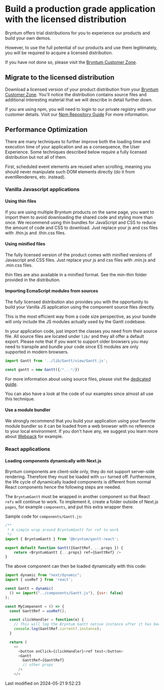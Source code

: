 # Build a production grade application with the licensed distribution

Bryntum offers trial distributions for you to experience our products and build your own demos.

However, to use the full potential of our products and use them legitimately, you will be required to acquire a licensed
distribution.

If you have not done so, please visit the [Bryntum Customer Zone](https://customerzone.bryntum.com).

## Migrate to the licensed distribution

Download a licensed version of your product distribution from your
[Bryntum Customer Zone](https://customerzone.bryntum.com). You'll notice the distribution contains source files and
additional interesting material that we will describe in detail further down.

If you are using npm, you will need to login to our private registry with your customer details.
Visit our [Npm Repository Guide](#Gantt/guides/npm-repository.md) For more information.

## Performance Optimization

There are many techniques to further improve both the loading time and execution time of your application and as a
consequence, the User Experience.
Some techniques described below require a fully licensed distribution but not all of them.

First, scheduled event elements are reused when scrolling, meaning you should never manipulate such DOM elements
directly (do it from eventRenderers, etc. instead).

### Vanilla Javascript applications

#### Using thin files

If you are using multiple Bryntum products on the same page, you want to import them to avoid downloading the shared
code and styling more than once. We recommend using thin bundles for JavaScript and CSS to reduce the amount of code and
CSS to download. Just replace your js and css files with .thin.js and .thin.css files.

#### Using minified files

The fully licensed version of the product comes with minified versions of Javascript and CSS files. Just replace your js
and css files with .min.js and .min.css files.

<div class="note">

thin files are also available in a minified format. See the min-thin folder provided in the distribution.

</div>

#### Importing EcmaScript modules from sources

The fully licensed distribution also provides you with the opportunity to build your Vanilla JS application using the
component source files directly.

This is the most efficient way from a code size perspective, as your bundle will only include the JS modules actually
used by the Gantt codebase.

In your application code, just import the classes you need from their source file. All source files are located
under `lib/` and they all offer a default export. Please note that if you want to support older browsers you may need to
transpile and bundle your code since ES modules are only supported in modern browsers.

```javascript
import Gantt from '../lib/Gantt/view/Gantt.js';

const gantt = new Gantt({/*...*/})
```

For more information about using source files, please visit the
[dedicated guide](#Gantt/guides/gettingstarted/sources.md).

<div class="note">

You can also have a look at the code of our examples since almost all use this technique.

</div>

#### Use a module bundler

We strongly recommend that you build your application using your favorite module bundler so it can be loaded from a web
browser with no reference to your local environment. If you don't have any, we suggest you learn more
about [Webpack](https://webpack.js.org/) for example.

### React applications

#### Loading components dynamically with Next.js

Bryntum components are client-side only, they do not support server-side rendering. Therefore they must be loaded
with `ssr` turned off. Furthermore, the life cycle of dynamically loaded components is different from normal React
components hence the following steps are needed.

The `BryntumGantt` must be wrapped in another component so that React `refs` will continue to work. To implement it,
create a folder outside of Next.js `pages`, for example `components`, and put this extra wrapper there.

Sample code for `components/Gantt.js`:

```javascript
/**
 * A simple wrap around BryntumGantt for ref to work
 */
import { BryntumGantt } from '@bryntum/gantt-react';

export default function Gantt({GanttRef, ...props }) {
    return <BryntumGantt {...props} ref={GanttRef} />
}
```

The above component can then be loaded dynamically with this code:

```javascript
import dynamic from "next/dynamic";
import { useRef } from 'react';

const Gantt = dynamic(
  () => import("../components/Gantt.js"), {ssr: false}
);

const MyComponent = () => {
  const GanttRef = useRef();

  const clickHandler = function(e) {
    // This will log the Bryntum Gantt native instance after it has been loaded
    console.log(GanttRef.current?.instance);
  }

  return (
    <>
      <button onClick={clickHandler}>ref test</button>
      <Gantt
        GanttRef={GanttRef}
        // other props
      />
    </>
```

<p class="last-modified">Last modified on 2024-05-21 9:52:23</p>